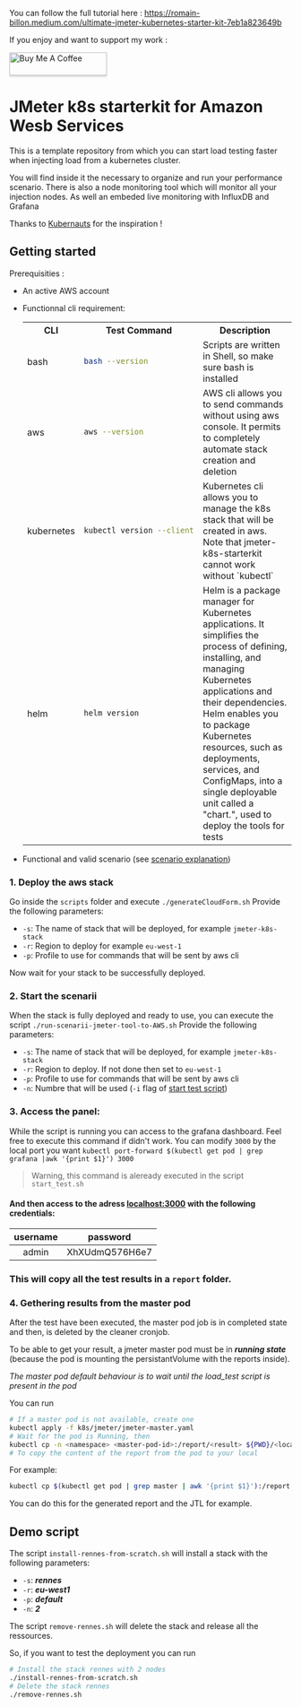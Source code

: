 
You can follow the full tutorial here : https://romain-billon.medium.com/ultimate-jmeter-kubernetes-starter-kit-7eb1a823649b

If you enjoy and want to support my work :

<a href="https://www.buymeacoffee.com/rbill" target="_blank"><img src="https://www.buymeacoffee.com/assets/img/custom_images/orange_img.png" alt="Buy Me A Coffee" style="height: 41px !important;width: 174px !important;box-shadow: 0px 3px 2px 0px rgba(190, 190, 190, 0.5) !important;-webkit-box-shadow: 0px 3px 2px 0px rgba(190, 190, 190, 0.5) !important;" ></a>

# JMeter k8s starterkit for Amazon Wesb Services

This is a template repository from which you can start load testing faster when injecting load from a kubernetes cluster.

You will find inside it the necessary to organize and run your performance scenario. There is also a node monitoring tool which will monitor all your injection nodes. As well an embeded live monitoring with InfluxDB and Grafana

Thanks to [Kubernauts](https://github.com/kubernauts/jmeter-kubernetes) for the inspiration !

## Getting started
Prerequisities :
- An active AWS account
- Functionnal cli requirement: 
    <table>
    <tr>
    <th>CLI</th> <th>Test Command</th> <th>Description</th>
    </tr>
    <tr>
    <td>bash</td>
    <td>

    ```bash
    bash --version
    ```

    </td>
    <td>Scripts are written in Shell, so make sure bash is installed</td>
    </tr>
    <tr>
    <td>aws</td>
    <td>

    ```bash
    aws --version
    ```

    </td>
    <td>AWS cli allows you to send commands without using aws console. It permits to completely automate stack creation and deletion</td>
    </tr>
    <tr>
    <td>kubernetes</td>
    <td>

    ```bash
    kubectl version --client
    ```

    </td>
    <td>Kubernetes cli allows you to manage the k8s stack that will be created in aws. Note that jmeter-k8s-starterkit cannot work without `kubectl`</td>
    </tr>
    <tr>
    <td>helm</td>
    <td>
    
    ```bash
    helm version
    ```
    
    </td>
    <td>Helm is a package manager for Kubernetes applications. It simplifies the process of defining, installing, and managing Kubernetes applications and their dependencies. Helm enables you to package Kubernetes resources, such as deployments, services, and ConfigMaps, into a single deployable unit called a "chart.", used to deploy the tools for tests</td>
    </tr>
    </table>
- Functional and valid scenario (see [scenario explanation](https://github.com/Rbillon59/jmeter-k8s-starterkit?tab=readme-ov-file#1-preparing-the-repository))

### 1. Deploy the aws stack

Go inside the `scripts` folder and execute `./generateCloudForm.sh`
Provide the following parameters:
- `-s`: The name of stack that will be deployed, for example `jmeter-k8s-stack`
- `-r`: Region to deploy for example `eu-west-1`
- `-p`: Profile to use for commands that will be sent by aws cli

Now wait for your stack to be successfully deployed.

### 2. Start the scenarii

When the stack is fully deployed and ready to use, you can execute the script `./run-scenarii-jmeter-tool-to-AWS.sh`
Provide the following parameters:
- `-s`: The name of stack that will be deployed, for example `jmeter-k8s-stack`
- `-r`: Region to deploy. If not done then set to `eu-west-1`
- `-p`: Profile to use for commands that will be sent by aws cli
- `-n`: Numbre that will be used (`-i` flag of [start test script](https://github.com/Rbillon59/jmeter-k8s-starterkit?tab=readme-ov-file#3-starting-the-test))

### 3. Access the panel: 
While the script is running you can access to the grafana dashboard.
Feel free to execute this command if didn't work. You can modify `3000` by the local port you want
`kubectl port-forward $(kubectl get pod | grep grafana |awk '{print $1}') 3000`
> Warning, this command is aleready executed in the script `start_test.sh`
#### And then access to the adress [localhost:3000](http://localhost:3000) with the following credentials:

| username | password |     
| :-------------: | :-------------: |
| admin | XhXUdmQ576H6e7 |



### This will copy all the test results in a `report` folder.
### 4. Gethering results from the master pod

After the test have been executed, the master pod job is in completed state and then, is deleted by the cleaner cronjob.

To be able to get your result, a jmeter master pod must be in ***running state*** (because the pod is mounting the persistantVolume with the reports inside).

*The master pod default behaviour is to wait until the load_test script is present in the pod*

You can run   

```sh
# If a master pod is not available, create one
kubectl apply -f k8s/jmeter/jmeter-master.yaml
# Wait for the pod is Running, then
kubectl cp -n <namespace> <master-pod-id>:/report/<result> ${PWD}/<local-result-name>
# To copy the content of the report from the pod to your local
```

For example:
```bash
kubectl cp $(kubectl get pod | grep master | awk '{print $1}'):/report ./report/
```
You can do this for the generated report and the JTL for example.

## Demo script
The script `install-rennes-from-scratch.sh` will install a stack with the following parameters:
- `-s`: ***rennes***
- `-r`: ***eu-west1***
- `-p`: ***default***
- `-n`: ***2***

The script `remove-rennes.sh` will delete the stack and release all the ressources. 

So, if you want to test the deployment you can run 
```bash 
# Install the stack rennes with 2 nodes
./install-rennes-from-scratch.sh
# Delete the stack rennes
./remove-rennes.sh
```